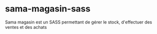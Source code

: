 # sama-magasin-sass
Sama magasin est un SASS permettant de gérer le stock, d'effectuer des ventes et des achats
